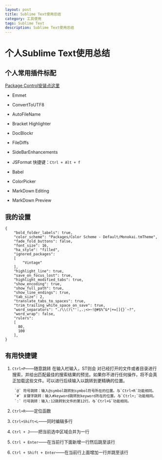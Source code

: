 ```yaml
---
layout: post
title: Sublime Text使用总结
category: 工具使用
tags: Sublime Text
description: Sublime Text使用总结
---
```


# 个人Sublime Text使用总结
## 个人常用插件标配
[Package Control安装点这里](https://packagecontrol.io/installation)

* Emmet
* ConvertToUTF8
* AutoFileName
* Bracket Highlighter
* Doc​Blockr
* FileDiffs
* SideBarEnhancements

* JSFormat
  快捷键：`Ctrl + Alt + f`
* Babel

* ColorPicker


* MarkDown Editing
* MarkDown Preview

## 我的设置
    {
        "bold_folder_labels": true,
        "color_scheme": "Packages/Color Scheme - Default/Monokai.tmTheme",
        "fade_fold_buttons": false,
        "font_size": 16,
        "ha_style": "filled",
        "ignored_packages":
        [
            "Vintage"
        ],
        "highlight_line": true,
        "save_on_focus_lost": true,
        "highlight_modified_tabs": true,
        "show_encoding": true,
        "show_full_path": true,
        "show_line_endings": true,
        "tab_size": 2,
        "translate_tabs_to_spaces": true,
        "trim_trailing_white_space_on_save": true,
        "word_separators": "./\\()\"':,.;<>~!@#$%^&*|+=[]{}`~?",
        "word_wrap": false,
        "rulers":
        [
          80,
          100
        ],
    }

## 有用快捷键
1. `Ctrl+P`——随意跳转
在输入栏输入，ST则会 对已经打开的文件或者目录进行搜索，并给出匹配最佳的搜索结果的预览。如果你不进行任何操作，将不会真正加载这些文件。可以进行后续输入以跳转到更精确的位置。

        `@` 符号跳转：输入@symbol跳转到symbol符号所在的位置。与`Ctrl+R`功能相同。
        `#` 关键字跳转：输入#keyword跳转到keyword所在的位置。与`Ctrl+;`功能相同。
        `:` 行号跳转：输入:12跳转到文件的第12行。与`Ctrl+G`功能相同。

2. `Ctrl+R`——定位函数
3. `Ctrl+Shift+L`——同时编辑多行
4. `Ctrl + J`——把当前选中区域合并为一行
5. `Ctrl + Enter`——在当前行下面新增一行然后跳至该行
6. `Ctrl + Shift + Enter`——在当前行上面增加一行并跳至该行

